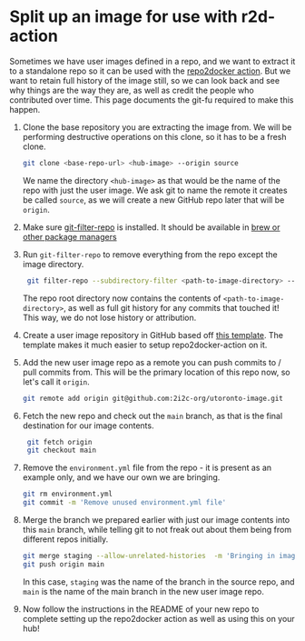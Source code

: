 # Split up an image for use with r2d-action

Sometimes we have user images defined in a repo, and we want to extract
it to a standalone repo so it can be used with the [repo2docker action](https://github.com/jupyterhub/repo2docker-action).
But we want to retain full history of the image still, so we can look
back and see why things are the way they are, as well as credit the people
who contributed over time. This page documents the git-fu required to
make this happen.

1. Clone the base repository you are extracting the image from.
   We will be performing destructive operations on this clone,
   so it has to be a fresh clone.

    ```bash
    git clone <base-repo-url> <hub-image> --origin source
    ```

    We name the directory `<hub-image>` as that would be the name of the
    repo with just the user image. We ask git to name the remote it creates be
    called `source`, as we will create a new GitHub repo later that will be `origin`.

2. Make sure [git-filter-repo](https://github.com/newren/git-filter-repo)
   is installed. It should be available in [brew or other package managers](https://github.com/newren/git-filter-repo/blob/main/INSTALL.md)

3. Run `git-filter-repo` to remove everything from the repo except the
   image directory.

   ```bash
    git filter-repo --subdirectory-filter <path-to-image-directory> --force
    ```

    The repo root directory now contains the contents of `<path-to-image-directory>`,
    as well as full git history for any commits that touched it! This way,
    we do not lose history or attribution.

4. Create a user image repository in GitHub based off [this template](https://github.com/2i2c-org/hub-user-image-template).
   The template makes it much easier to setup repo2docker-action on it.

5. Add the new user image repo as a remote you can push commits to / pull commits from.
   This will be the primary location of this repo now, so let's call it `origin`.

   ```bash
   git remote add origin git@github.com:2i2c-org/utoronto-image.git
   ```

6. Fetch the new repo and check out the `main` branch, as that is the final
   destination for our image contents.

   ```bash
    git fetch origin
    git checkout main
    ```

7. Remove the `environment.yml` file from the repo - it is present as an example
   only, and we have our own we are bringing.

   ```bash
   git rm environment.yml
   git commit -m 'Remove unused environment.yml file'
   ```

8. Merge the branch we prepared earlier with just our image contents into this
   `main` branch, while telling git to not freak out about them being from different
   repos initially.

   ```bash
   git merge staging --allow-unrelated-histories  -m 'Bringing in image directory from deployment repo'
   git push origin main
   ```

   In this case, `staging` was the name of the branch in the source
   repo, and `main` is the name of the main branch in the new user image
   repo.

9. Now follow the instructions in the README of your new repo to complete setting up
   the repo2docker action as well as using this on your hub!